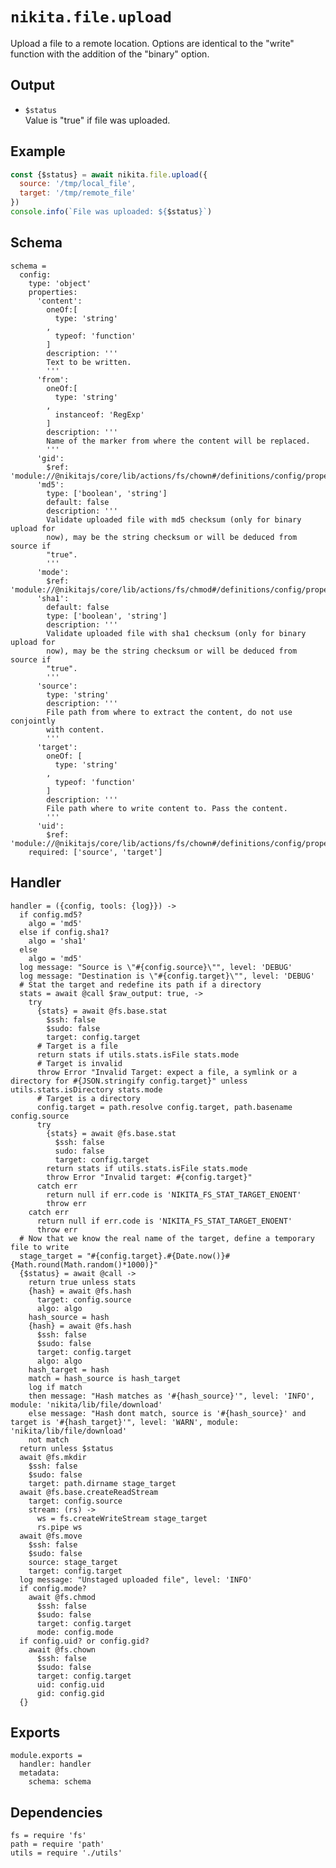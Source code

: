 
# `nikita.file.upload`

Upload a file to a remote location. Options are identical to the "write"
function with the addition of the "binary" option.

## Output

* `$status`   
  Value is "true" if file was uploaded.

## Example

```js
const {$status} = await nikita.file.upload({
  source: '/tmp/local_file',
  target: '/tmp/remote_file'
})
console.info(`File was uploaded: ${$status}`)
```

## Schema

    schema =
      config:
        type: 'object'
        properties:
          'content':
            oneOf:[
              type: 'string'
            ,
              typeof: 'function'
            ]
            description: '''
            Text to be written.
            '''
          'from':
            oneOf:[
              type: 'string'
            ,
              instanceof: 'RegExp'
            ]
            description: '''
            Name of the marker from where the content will be replaced.
            '''
          'gid':
            $ref: 'module://@nikitajs/core/lib/actions/fs/chown#/definitions/config/properties/gid'
          'md5':
            type: ['boolean', 'string']
            default: false
            description: '''
            Validate uploaded file with md5 checksum (only for binary upload for
            now), may be the string checksum or will be deduced from source if
            "true".
            '''
          'mode':
            $ref: 'module://@nikitajs/core/lib/actions/fs/chmod#/definitions/config/properties/mode'
          'sha1':
            default: false
            type: ['boolean', 'string']
            description: '''
            Validate uploaded file with sha1 checksum (only for binary upload for
            now), may be the string checksum or will be deduced from source if
            "true".
            '''
          'source':
            type: 'string'
            description: '''
            File path from where to extract the content, do not use conjointly
            with content.
            '''
          'target':
            oneOf: [
              type: 'string'
            ,
              typeof: 'function'
            ]
            description: '''
            File path where to write content to. Pass the content.
            '''
          'uid':
            $ref: 'module://@nikitajs/core/lib/actions/fs/chown#/definitions/config/properties/uid'
        required: ['source', 'target']

## Handler

    handler = ({config, tools: {log}}) ->
      if config.md5?
        algo = 'md5'
      else if config.sha1?
        algo = 'sha1'
      else
        algo = 'md5'
      log message: "Source is \"#{config.source}\"", level: 'DEBUG'
      log message: "Destination is \"#{config.target}\"", level: 'DEBUG'
      # Stat the target and redefine its path if a directory
      stats = await @call $raw_output: true, ->
        try
          {stats} = await @fs.base.stat
            $ssh: false
            $sudo: false
            target: config.target
          # Target is a file
          return stats if utils.stats.isFile stats.mode
          # Target is invalid
          throw Error "Invalid Target: expect a file, a symlink or a directory for #{JSON.stringify config.target}" unless utils.stats.isDirectory stats.mode
          # Target is a directory
          config.target = path.resolve config.target, path.basename config.source
          try
            {stats} = await @fs.base.stat
              $ssh: false
              sudo: false
              target: config.target
            return stats if utils.stats.isFile stats.mode
            throw Error "Invalid target: #{config.target}"
          catch err
            return null if err.code is 'NIKITA_FS_STAT_TARGET_ENOENT'
            throw err
        catch err
          return null if err.code is 'NIKITA_FS_STAT_TARGET_ENOENT'
          throw err
      # Now that we know the real name of the target, define a temporary file to write
      stage_target = "#{config.target}.#{Date.now()}#{Math.round(Math.random()*1000)}"
      {$status} = await @call ->
        return true unless stats
        {hash} = await @fs.hash
          target: config.source
          algo: algo
        hash_source = hash
        {hash} = await @fs.hash
          $ssh: false
          $sudo: false
          target: config.target
          algo: algo
        hash_target = hash
        match = hash_source is hash_target
        log if match
        then message: "Hash matches as '#{hash_source}'", level: 'INFO', module: 'nikita/lib/file/download'
        else message: "Hash dont match, source is '#{hash_source}' and target is '#{hash_target}'", level: 'WARN', module: 'nikita/lib/file/download'
        not match
      return unless $status
      await @fs.mkdir
        $ssh: false
        $sudo: false
        target: path.dirname stage_target
      await @fs.base.createReadStream
        target: config.source
        stream: (rs) ->
          ws = fs.createWriteStream stage_target
          rs.pipe ws
      await @fs.move
        $ssh: false
        $sudo: false
        source: stage_target
        target: config.target
      log message: "Unstaged uploaded file", level: 'INFO'
      if config.mode?
        await @fs.chmod
          $ssh: false
          $sudo: false
          target: config.target
          mode: config.mode
      if config.uid? or config.gid?
        await @fs.chown
          $ssh: false
          $sudo: false
          target: config.target
          uid: config.uid
          gid: config.gid
      {}

## Exports

    module.exports =
      handler: handler
      metadata:
        schema: schema

## Dependencies

    fs = require 'fs'
    path = require 'path'
    utils = require './utils'
